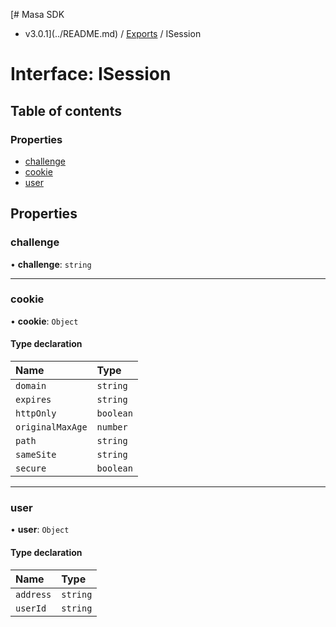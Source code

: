 [# Masa SDK
 - v3.0.1](../README.md) / [Exports](../modules.md) / ISession

# Interface: ISession

## Table of contents

### Properties

- [challenge](ISession.md#challenge)
- [cookie](ISession.md#cookie)
- [user](ISession.md#user)

## Properties

### challenge

• **challenge**: `string`

___

### cookie

• **cookie**: `Object`

#### Type declaration

| Name | Type |
| :------ | :------ |
| `domain` | `string` |
| `expires` | `string` |
| `httpOnly` | `boolean` |
| `originalMaxAge` | `number` |
| `path` | `string` |
| `sameSite` | `string` |
| `secure` | `boolean` |

___

### user

• **user**: `Object`

#### Type declaration

| Name | Type |
| :------ | :------ |
| `address` | `string` |
| `userId` | `string` |
